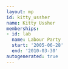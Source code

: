 ```yaml
---
layout: mp
id: kitty_ussher
name: Kitty Ussher
memberships:
- id: lab
  name: Labour Party
  start: '2005-06-28'
  end: '2010-03-30'
autogenerated: true
---
```

